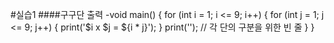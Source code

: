 #실습1
####구구단 출력
-void main() {
  for (int i = 1; i <= 9; i++) {
    for (int j = 1; j <= 9; j++) {
      print('$i x $j = ${i * j}');
    }
    print(''); // 각 단의 구분을 위한 빈 줄
  }
}
